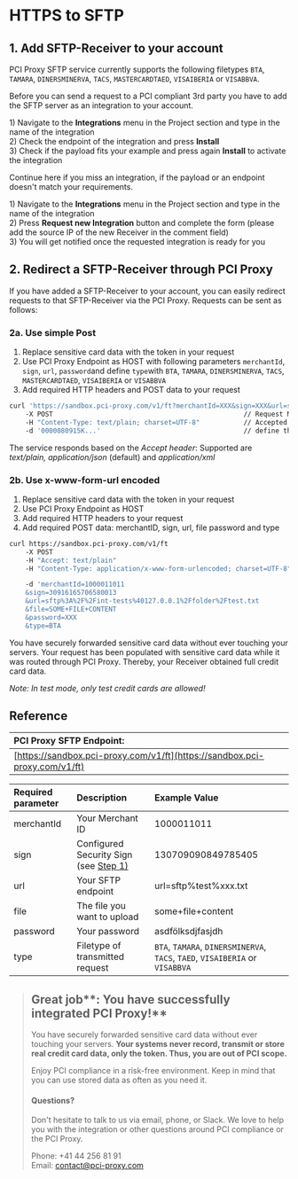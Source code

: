 # HTTPS  to SFTP

## 1. Add SFTP-Receiver to your account

PCI Proxy SFTP service currently supports the following filetypes `BTA`, `TAMARA`, `DINERSMINERVA`, `TACS`, `MASTERCARDTAED`, `VISAIBERIA` or `VISABBVA`.

Before you can send a request to a PCI compliant 3rd party you have to add the SFTP server as an integration to your account. 

1\) Navigate to the **Integrations** menu in the Project section and type in the name of the integration  
2\) Check the endpoint of the integration and press **Install**  
3\) Check if the payload fits your example and press again **Install** to activate the integration

Continue here if you miss an integration, if the payload or an endpoint doesn't match your requirements.

1\) Navigate to the **Integrations** menu in the Project section and type in the name of the integration  
2\) Press **Request new Integration** button and complete the form \(please add the source IP of the new Receiver in the comment field\)  
3\) You will get notified once the requested integration is ready for you

## 2. Redirect a SFTP-Receiver through PCI Proxy

If you have added a SFTP-Receiver to your account, you can easily redirect requests to that SFTP-Receiver via the PCI Proxy. Requests can be sent as follows:

### 2a. Use simple Post

1. Replace sensitive card data with the token in your request
2. Use PCI Proxy Endpoint as HOST with following parameters `merchantId`, `sign`, `url`, `password`and define `type`with `BTA`, `TAMARA`, `DINERSMINERVA`, `TACS`, `MASTERCARDTAED`, `VISAIBERIA` or `VISABBVA`
3. Add required HTTP headers and POST data to your request

```bash
curl 'https://sandbox.pci-proxy.com/v1/ft?merchantId=XXX&sign=XXX&url=sftp://username@127.0.0.1/folder/test-filename.txt&password=XXX&type=BTA'
    -X POST                                                // Request Method POST
    -H "Content-Type: text/plain; charset=UTF-8"           // Accepted: 'text/plan'; 'application/json'; 'application/xml'
    -d '0000080915K...'                                    // define the content
```

The service responds based on the _Accept header_: Supported are _text/plain, application/json_ \(default\) and _application/xml_

### 2b. Use x-www-form-url encoded

1. Replace sensitive card data with the token in your request
2. Use PCI Proxy Endpoint as HOST
3. Add required HTTP headers to your request
4. Add required POST data: merchantID, sign, url, file password and type

```bash
curl https://sandbox.pci-proxy.com/v1/ft                                                   // HOST: PCI Proxy Endpoint
    -X POST                                                                                // Request Method POST
    -H "Accept: text/plain"                                                                // NEW HEADER: Please choose text/plain
    -H "Content-Type: application/x-www-form-urlencoded; charset=UTF-8"                    // NEW HEADER: application/x-www-form-urlencoded; charset=UTF-8

    -d 'merchantId=1000011011                                                              // Merchant ID from PCI Proxy Dashboard
    &sign=30916165706580013                                                                // Security Sign from PCI Proxy Dashboard
    &url=sftp%3A%2F%2Fint-tests%40127.0.0.1%2Ffolder%2Ftest.txt                            // SFTP Endpoint
    &file=SOME+FILE+CONTENT                                                                // Your File
    &password=XXX                                                                          // Your password
    &type=BTA                                                                              // BTA, TAMARA, DINERSMINERVA, TACS, TAED, VISAIBERIA or VISABBVA' 
```

You have securely forwarded sensitive card data without ever touching your servers. Your request has been populated with sensitive card data while it was routed through PCI Proxy. Thereby, your Receiver obtained full credit card data.

_Note: In test mode, only test credit cards are allowed!_

## Reference

| **PCI Proxy SFTP Endpoint:** |
| :--- |
| [https://sandbox.pci-proxy.com/v1/ft](https://sandbox.pci-proxy.com/v1/ft) |

| Required parameter | Description | Example Value |
| :--- | :--- | :--- |
| merchantId | Your Merchant ID | 1000011011 |
| sign | Configured Security Sign \(see [Step 1\)](../../setup.md) | 130709090849785405 |
| url | Your SFTP endpoint | url=sftp%test%xxx.txt |
| file | The file you want to upload | some+file+content |
| password | Your password | asdfölksdjfasjdh |
| type | Filetype of transmitted request | `BTA`, `TAMARA`, `DINERSMINERVA`, `TACS`, `TAED`, `VISAIBERIA` or `VISABBVA` |

> ## Great job**: You have successfully integrated PCI Proxy!**
>
> You have securely forwarded sensitive card data without ever touching your servers. **Your systems never record, transmit or store real credit card data, only the token. Thus, you are out of PCI scope.**
>
> Enjoy PCI compliance in a risk-free environment. Keep in mind that you can use stored data as often as you need it.
>
> #### Questions?
>
> Don't hesitate to talk to us via email, phone, or Slack. We love to help you with the integration or other questions around PCI compliance or the PCI Proxy.
>
> Phone: +41 44 256 81 91  
> Email: [contact@pci-proxy.com](mailto:support@pci-proxy.com)

